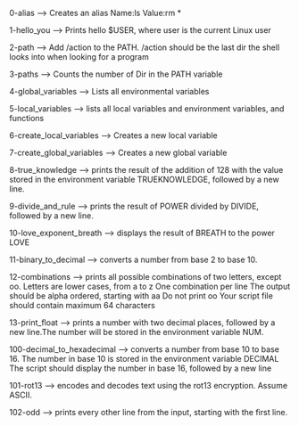 0-alias --> Creates an alias Name:ls Value:rm *

1-hello_you --> Prints hello $USER, where user is the current Linux user

2-path --> Add /action to the PATH. /action should be the last dir the shell looks into when looking for a program

3-paths --> Counts the number of Dir in the PATH variable

4-global_variables --> Lists all environmental variables

5-local_variables --> lists all local variables and environment variables, and functions

6-create_local_variables --> Creates a new local variable

7-create_global_variables --> Creates a new global variable

8-true_knowledge --> prints the result of the addition of 128 with the value stored in the environment variable TRUEKNOWLEDGE, followed by a new line.

9-divide_and_rule --> prints the result of POWER divided by DIVIDE, followed by a new line.

10-love_exponent_breath --> displays the result of BREATH to the power LOVE

11-binary_to_decimal -->  converts a number from base 2 to base 10.

12-combinations --> prints all possible combinations of two letters, except oo.
      Letters are lower cases, from a to z
      One combination per line
      The output should be alpha ordered, starting with aa
      Do not print oo
      Your script file should contain maximum 64 characters

13-print_float --> prints a number with two decimal places, followed by a new line.The number will be stored in the environment variable NUM.

100-decimal_to_hexadecimal --> converts a number from base 10 to base 16.
	The number in base 10 is stored in the environment variable DECIMAL
	The script should display the number in base 16, followed by a new line

101-rot13 --> encodes and decodes text using the rot13 encryption. Assume ASCII.

102-odd --> prints every other line from the input, starting with the first line.
